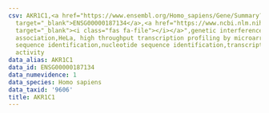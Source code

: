 ```yaml
---
csv: AKR1C1,<a href="https://www.ensembl.org/Homo_sapiens/Gene/Summary?db=core;g=ENSG00000187134"
  target="_blank">ENSG00000187134</a>,<a href="https://www.ncbi.nlm.nih.gov/pubmed/17216044"
  target="_blank"><i class="fas fa-file"></i></a>",genetic interference,functional
  association,HeLa, high throughput transcription profiling by microarray,nucleotide
  sequence identification,nucleotide sequence identification,transcriptional regulation,down-regulates
  activity
data_alias: AKR1C1
data_id: ENSG00000187134
data_numevidence: 1
data_species: Homo sapiens
data_taxid: '9606'
title: AKR1C1
---
```

